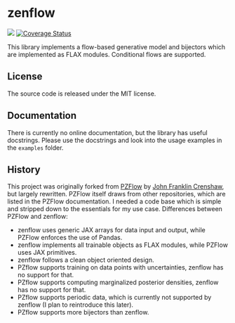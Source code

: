 # zenflow

[![](https://img.shields.io/pypi/v/zenflow.svg)](https://pypi.org/project/zenflow/)
[![Coverage Status](https://coveralls.io/repos/github/HDembinski/zenflow/badge.svg?branch=main)](https://coveralls.io/github/HDembinski/zenflow?branch=main)

This library implements a flow-based generative model and bijectors which are implemented as FLAX modules. Conditional flows are supported.

## License

The source code is released under the MIT license.

## Documentation

There is currently no online documentation, but the library has useful docstrings. Please use the docstrings and look into the usage examples in the `examples` folder.

## History

This project was originally forked from [PZFlow](https://github.com/jfcrenshaw/pzflow) by [John Franklin Crenshaw](jfcrenshaw@gmail.com), but largely rewritten. PZFlow itself draws from other repositories, which are listed in the PZFlow documentation. I needed a code base which is simple and stripped down to the essentials for my use case. Differences between PZFlow and zenflow:

* zenflow uses generic JAX arrays for data input and output, while PZFlow enforces the use of Pandas.
* zenflow implements all trainable objects as FLAX modules, while PZFlow uses JAX primitives. 
* zenflow follows a clean object oriented design.
* PZflow supports training on data points with uncertainties, zenflow has no support for that.
* PZflow supports computing marginalized posterior densities, zenflow has no support for that.
* PZflow supports periodic data, which is currently not supported by zenflow (I plan to reintroduce this later).
* PZflow supports more bijectors than zenflow.

